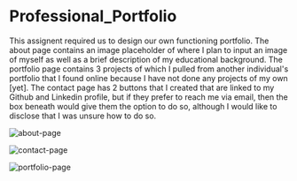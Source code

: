 # Professional_Portfolio
This assignent required us to design our own functioning portfolio. The about page contains an image placeholder of where I plan to input an image of myself as well as a brief description of my educational background. The portfolio page contains 3 projects of which I pulled from another individual's portfolio that I found online because I have not done any projects of my own [yet]. The contact page has 2 buttons that I created that are linked to my Github and Linkedin profile, but if they prefer to reach me via email, then the box beneath would give them the option to do so, although I would like to disclose that I was unsure how to do so.

![about-page](https://user-images.githubusercontent.com/88170746/144525167-63d60cba-d7b0-4ee6-a408-a3ae4d30ea5e.jpg)

![contact-page](https://user-images.githubusercontent.com/88170746/144525172-7571be6b-dffa-48e5-aec4-747f253b395a.jpg)

![portfolio-page](https://user-images.githubusercontent.com/88170746/144525175-a32091a4-545a-4394-83bf-48b64daab8c6.jpg)
